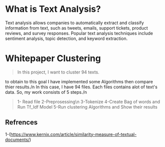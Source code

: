# What is Text Analysis?
Text analysis allows companies to automatically extract and classify information from text, such as tweets, emails, support tickets, product reviews, and survey responses. Popular text analysis techniques include sentiment analysis, topic detection, and keyword extraction.

# Whitepaper Clustering

> In this project, I want to cluster 94 texts.

to obtain to this goal I have implemented some Algorithms then compare thier results./n
In this case, I have 94 files. Each files contains alot of text's data. So, my work consists of 5 steps./n
>1- Read file
>2-Preprosessing\n
>3-Tokenize
>4-Create Bag of words and Run Tf_Idf Model
>5-Run clustering Algorithms and Show their results 


## Refrences

1-(https://www.kernix.com/article/similarity-measure-of-textual-documents/)
